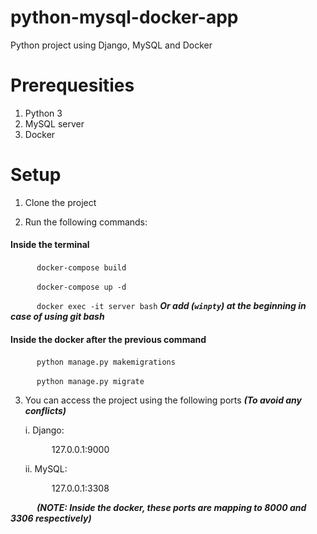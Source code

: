 # python-mysql-docker-app
Python project using Django, MySQL and Docker

# Prerequesities
1. Python 3
2. MySQL server
3. Docker

# Setup
1. Clone the project 

2. Run the following commands:

  #### Inside the terminal ####
  &emsp;&emsp;&emsp;`docker-compose build`

  &emsp;&emsp;&emsp;`docker-compose up -d`

  &emsp;&emsp;&emsp;`docker exec -it server bash` ***Or add (`winpty`) at the beginning in case of using git bash***
  #### Inside the docker after the previous command ####
  &emsp;&emsp;&emsp;`python manage.py makemigrations`
  
  &emsp;&emsp;&emsp;`python manage.py migrate`
  
3. You can access the project using the following ports ***(To avoid any conflicts)***
  
    i. Django:

   &emsp;&emsp;&emsp;127.0.0.1:9000
  
    ii. MySQL:
    
    &emsp;&emsp;&emsp;127.0.0.1:3308
  
&emsp;&emsp;&emsp;***(NOTE: Inside the docker, these ports are mapping to 8000 and 3306 respectively)***

  
